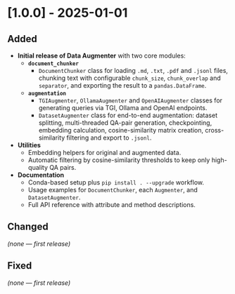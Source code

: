 # [1.0.0] - 2025-01-01

## Added
- **Initial release of Data Augmenter** with two core modules:  
  - **`document_chunker`**
    - `DocumentChunker` class for loading `.md`, `.txt`, `.pdf` and `.jsonl` files, chunking text with configurable `chunk_size`, `chunk_overlap` and `separator`, and exporting the result to a `pandas.DataFrame`.
  - **`augmentation`**
    - `TGIAugmenter`, `OllamaAugmenter` and `OpenAIAugmenter` classes for generating queries via TGI, Ollama and OpenAI endpoints.
    - `DatasetAugmenter` class for end-to-end augmentation: dataset splitting, multi-threaded QA-pair generation, checkpointing, embedding calculation, cosine-similarity matrix creation, cross-similarity filtering and export to `.jsonl`.
- **Utilities**
  - Embedding helpers for original and augmented data.
  - Automatic filtering by cosine-similarity thresholds to keep only high-quality QA pairs.
- **Documentation**
  - Conda-based setup plus `pip install . --upgrade` workflow.
  - Usage examples for `DocumentChunker`, each `Augmenter`, and `DatasetAugmenter`.
  - Full API reference with attribute and method descriptions.

## Changed
*(none — first release)*

## Fixed
*(none — first release)*